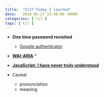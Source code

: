 ```yaml
---
title:  "5/27 Today I learned"
date:   2018-05-27 23:40:00 +0800
categories: [ til ]
tags: [ til ]
---
```

* **One time password revisited**
  * [Google authenticator](https://github.com/google/google-authenticator/wiki/Key-Uri-Format)

* **[WAI-ARIA](https://www.w3.org/WAI/standards-guidelines/aria/)**
  *

* **[JavaScript: I have never truly understood]()**

* Caveat
  * pronunciation
  * meaning
